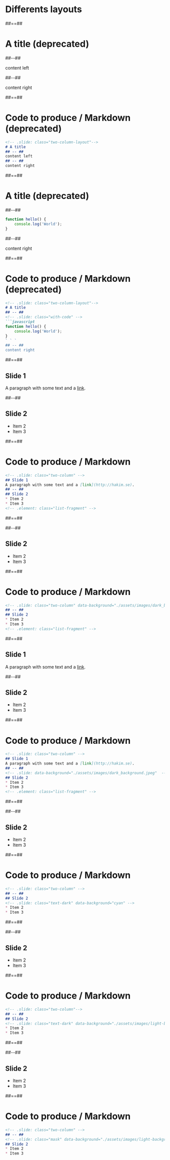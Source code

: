 <!-- .slide: class="transition" -->

# Differents layouts

##==##

<!-- .slide: class="two-column-layout"-->

# A title (deprecated)

##--##

content left

##--##

content right


##==##

<!-- .slide: class="with-code" -->

# Code to produce / Markdown (deprecated)

```markdown
<!-- .slide: class="two-column-layout"-->
# A title
## -- ##
content left
## -- ##
content right
```
<!-- .element: class="big-code" -->

##==##

<!-- .slide: class="two-column-layout"-->

# A title (deprecated)

##--##
<!-- .slide: class="with-code" -->


```javascript
function hello() {
    console.log('World');
}
```

##--##

content right


##==##

<!-- .slide: class="with-code" -->

# Code to produce / Markdown (deprecated)

```markdown
<!-- .slide: class="two-column-layout"-->
# A title
## -- ##
<!-- .slide: class="with-code" -->
```javascript
function hello() {
    console.log('World');
}
` ` `
## -- ##
content right
```


##==##

<!-- .slide: class="two-column" -->

## Slide 1
A paragraph with some text and a [link](http://hakim.se).    

##--##
## Slide 2

* Item 2
* Item 3
<!-- .element: class="list-fragment" -->

##==##

<!-- .slide: class="with-code" -->

# Code to produce / Markdown

```markdown
<!-- .slide: class="two-column" -->
## Slide 1
A paragraph with some text and a [link](http://hakim.se).    
## -- ##
## Slide 2
* Item 2
* Item 3
<!-- .element: class="list-fragment" -->
```

##==##

<!-- .slide: class="two-column" data-background="./assets/images/dark_background.jpeg" -->



##--##
## Slide 2

* Item 2
* Item 3
<!-- .element: class="list-fragment" -->


##==##

<!-- .slide: class="with-code" -->

# Code to produce / Markdown

```markdown
<!-- .slide: class="two-column" data-background="./assets/images/dark_background.jpeg"-->
## -- ##
## Slide 2
* Item 2
* Item 3
<!-- .element: class="list-fragment" -->
```

##==##


<!-- .slide: class="two-column" -->

## Slide 1
A paragraph with some text and a [link](http://hakim.se).    

##--##
<!-- .slide:  data-background="./assets/images/dark_background.jpeg"  -->
## Slide 2

* Item 2
* Item 3
<!-- .element: class="list-fragment" -->



##==##

<!-- .slide: class="with-code" -->

# Code to produce / Markdown

```markdown
<!-- .slide: class="two-column" -->
## Slide 1
A paragraph with some text and a [link](http://hakim.se).    
## -- ##
<!-- .slide: data-background="./assets/images/dark_background.jpeg"  -->
## Slide 2
* Item 2
* Item 3
<!-- .element: class="list-fragment" -->
```



##==##

<!-- .slide: class="two-column" -->


##--##
<!-- .slide: class="text-dark" data-background="cyan" -->
## Slide 2

* Item 2
* Item 3

##==##

<!-- .slide: class="with-code" -->

# Code to produce / Markdown

```markdown
<!-- .slide: class="two-column" -->
## -- ##
## Slide 2
<!-- .slide: class="text-dark" data-background="cyan" -->
* Item 2
* Item 3
```

##==##

<!-- .slide: class="two-column"-->


##--##
<!-- .slide: class="text-dark" data-background="./assets/images/light-background.webp" -->
## Slide 2

* Item 2
* Item 3

##==##

<!-- .slide: class="with-code" -->

# Code to produce / Markdown

```markdown
<!-- .slide: class="two-column"-->
## -- ##
## Slide 2
<!-- .slide: class="text-dark" data-background="./assets/images/light-background.webp" -->
* Item 2
* Item 3
```

##==##

<!-- .slide: class="two-column" -->


##--##
<!-- .slide: class="mask" data-background="./assets/images/light-background.webp" -->
## Slide 2

* Item 2
* Item 3


##==##

<!-- .slide: class="with-code" -->

# Code to produce / Markdown

```markdown
<!-- .slide: class="two-column" -->
## -- ##
<!-- .slide: class="mask" data-background="./assets/images/light-background.webp" -->
## Slide 2
* Item 2
* Item 3
```
